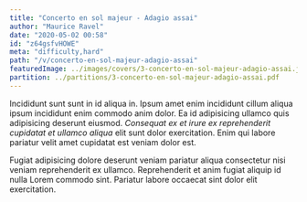 ```yaml
---
title: "Concerto en sol majeur - Adagio assai"
author: "Maurice Ravel"
date: "2020-05-02 00:58"
id: "z64gsfvHOWE"
meta: "difficulty,hard"
path: "/v/concerto-en-sol-majeur-adagio-assai"
featuredImage: ../images/covers/3-concerto-en-sol-majeur-adagio-assai.jpg
partition: ../partitions/3-concerto-en-sol-majeur-adagio-assai.pdf
---
```


Incididunt sunt sunt in id aliqua in. Ipsum amet enim incididunt cillum aliqua ipsum incididunt enim commodo anim dolor. Ea id adipisicing ullamco quis adipisicing deserunt eiusmod. _Consequat ex et irure ex reprehenderit cupidatat et ullamco aliqua_ elit sunt dolor exercitation. Enim qui labore pariatur velit amet cupidatat est veniam dolor est.

Fugiat adipisicing dolore deserunt veniam pariatur aliqua consectetur nisi veniam reprehenderit ex ullamco. Reprehenderit et anim fugiat aliquip id nulla Lorem commodo sint. Pariatur labore occaecat sint dolor elit exercitation.

